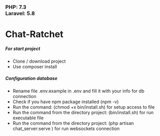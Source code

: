 <h3>
PHP: 7.3<br>
Laravel: 5.8
</h3>
<h1>Chat-Ratchet</h1>
<h5>For start project</h5>
<ul>
<li>
Clone / download project
</li>
<li>
Use composer install
</li>
</ul>

<h5>Configuration database</h5>
<ul>
<li>
Rename file .env.example in .env and fill it with your info for db connection
</li>
<li>
Check if you have npm package installed (npm -v)
</li>
<li>
Run the command: (chmod +x bin/install.sh) for setup access to file
</li>
<li>
Run the command from the directory project: (bin/install.sh) for run executable file
</li>
<li>
Run the command from the directory project: (php artisan chat_server:serve
) for run websockets connection
</li>
</ul>
